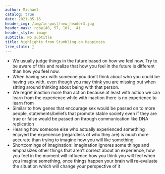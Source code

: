 ```yaml
---
author: Michael
catalog: true
date: 2021-05-16
header_img: /img/in-post/new_header3.jpg
header_mask: rgba(40, 57, 101, .4)
header_style: image
subtitle: No subtitle
title: highlights from Stumbling on Happiness
tree_state: 🌱
---
```


- We usually judge things in the future based on how we feel now. Try to be aware of this and realize that how you feel in the future is different than how you feel now.
- When having sex with someone you don’t think about who you could be having sex with, even though you may think you are missing out when sitting around thinking about being with that person.
- We regret inaction more than action because at least with action we can learn from the experience while with inaction there is no experience to learn from
- Similar to how genes that encourage sex would be passed on to more people, statements/beliefs that promote stable society even if they are true or false would be passed on through communication like DNA replication
- Hearing how someone else who actually experienced something enjoyed the experience (regardless of who they are) is much more accurate than trying to imagine how you will like something
- Shortcomings of imagination: imagination ignores some things and emphasizes other things that aren’t correct about an experience, how you feel in the moment will influence how you think you will feel when you imagine something, once things happen your brain will re-evaluate the situation which will change your perspective of it